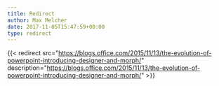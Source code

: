 ```yaml
---
title: Redirect
author: Max Melcher
date: 2017-11-05T15:47:59+00:00
type: redirect
---
```

{{< redirect src="https://blogs.office.com/2015/11/13/the-evolution-of-powerpoint-introducing-designer-and-morph/" description="https://blogs.office.com/2015/11/13/the-evolution-of-powerpoint-introducing-designer-and-morph/" >}}
